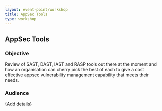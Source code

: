 ```yaml
---
layout: event-point/workshop
title: AppSec Tools
type: workshop
---
```


## AppSec Tools

### Objective

Review of SAST, DAST, IAST and RASP tools out there at the moment and how an organisation can cherry pick the best of each to give a cost effective appsec vulnerability management capability that meets their needs.

### Audience 

{Add details}
